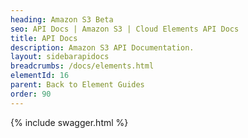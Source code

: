 ```yaml
---
heading: Amazon S3 Beta
seo: API Docs | Amazon S3 | Cloud Elements API Docs
title: API Docs
description: Amazon S3 API Documentation.
layout: sidebarapidocs
breadcrumbs: /docs/elements.html
elementId: 16
parent: Back to Element Guides
order: 90
---
```


{% include swagger.html %}
